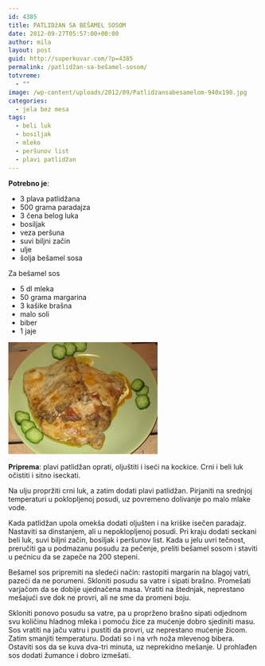 ```yaml
---
id: 4385
title: PATLIDžAN SA BEŠAMEL SOSOM
date: 2012-09-27T05:57:00+00:00
author: mila
layout: post
guid: http://superkuvar.com/?p=4385
permalink: /patlidžan-sa-bešamel-sosom/
totvreme:
  - ""
image: /wp-content/uploads/2012/09/Patlidzansabesamelom-940x198.jpg
categories:
  - jela bez mesa
tags:
  - beli luk
  - bosiljak
  - mleko
  - peršunov list
  - plavi patlidžan
---
```

**Potrebno je**:

  * 3 plava patlidžana
  * 500 grama paradajza
  * 3 čena belog luka
  * bosiljak
  * veza peršuna
  * suvi biljni začin
  * ulje
  * šolja bešamel sosa

Za bešamel sos

  * 5 dl mleka
  * 50 grama margarina
  * 3 kašike brašna
  * malo soli
  * biber
  * 1 jaje

<img class="alignnone size-medium wp-image-4386" title="Patlidzansabesamelom" src="/wp-content/uploads/2012/09/Patlidzansabesamelom-300x225.jpg" alt="" width="300" height="225" /> 

**Priprema**: plavi patlidžan oprati, oljuštiti i iseći na kockice. Crni i beli luk očistiti i sitno iseckati.

Na ulju propržiti crni luk, a zatim dodati plavi patlidžan. Pirjaniti na srednjoj temperaturi u poklopljenoj posudi, uz povremeno dolivanje po malo mlake vode.

Kada patlidžan upola omekša dodati oljušten i na kriške isečen paradajz. Nastaviti sa dinstanjem, ali u nepoklopljenoj posudi. Pri kraju dodati seckani beli luk, suvi biljni začin, bosiljak i peršunov list. Kada u jelu uvri tečnost, preručiti ga u podmazanu posudu za pečenje, preliti bešamel sosom i staviti u pećnicu da se zapeče na 200 stepeni.

Bešamel sos pripremiti na sledeći način: rastopiti margarin na blagoj vatri, pazeći da ne porumeni. Skloniti posudu sa vatre i sipati brašno. Promešati varjačom da se dobije ujednačena masa. Vratiti na štednjak, neprestano mešajući sve dok ne provri, ali ne sme da promeni boju.

Skloniti ponovo posudu sa vatre, pa u proprženo brašno sipati odjednom svu količinu hladnog mleka i pomoću žice za mućenje dobro sjediniti masu. Sos vratiti na jaču vatru i pustiti da provri, uz neprestano mućenje žicom. Zatim smanjiti temperaturu. Dodati so i na vrh noža mlevenog bibera. Ostaviti sos da se kuva dva-tri minuta, uz neprekidno mešanje. U prohlađen sos dodati žumance i dobro izmešati.